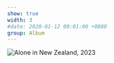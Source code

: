 ```yaml
---
show: true
width: 3
#date: 2020-01-12 00:01:00 +0800
group: Album
---
```

<div>
    <img data-src="{{ 'assets/images/etc/3434.png' | relative_url }}" class="lazy w-100 rounded-xl" src="{{ '/assets/images/empty_300x200.png' | relative_url }}" data-toggle="tooltip" data-placement="top" title="Alone in New Zealand, 2023">
</div>
